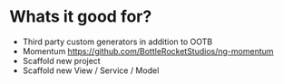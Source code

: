 # Whats it good for?

- Third party custom generators in addition to OOTB
- Momentum https://github.com/BottleRocketStudios/ng-momentum
- Scaffold new project
- Scaffold new View / Service / Model
